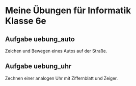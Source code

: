 # Meine Übungen für Informatik Klasse 6e

## Aufgabe uebung_auto
Zeichen und Bewegen eines Autos auf der Straße.

## Aufgabe uebung_uhr
Zechnen einer analogen Uhr mit Ziffernblatt und Zeiger.

